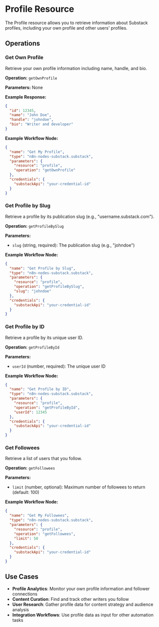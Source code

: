 # Profile Resource

The Profile resource allows you to retrieve information about Substack profiles, including your own profile and other users' profiles.

## Operations

### Get Own Profile

Retrieve your own profile information including name, handle, and bio.

**Operation:** `getOwnProfile`

**Parameters:** None

**Example Response:**
```json
{
  "id": 12345,
  "name": "John Doe",
  "handle": "johndoe",
  "bio": "Writer and developer"
}
```

**Example Workflow Node:**
```json
{
  "name": "Get My Profile",
  "type": "n8n-nodes-substack.substack",
  "parameters": {
    "resource": "profile",
    "operation": "getOwnProfile"
  },
  "credentials": {
    "substackApi": "your-credential-id"
  }
}
```

### Get Profile by Slug

Retrieve a profile by its publication slug (e.g., "username.substack.com").

**Operation:** `getProfileBySlug`

**Parameters:**
- `slug` (string, required): The publication slug (e.g., "johndoe")

**Example Workflow Node:**
```json
{
  "name": "Get Profile by Slug",
  "type": "n8n-nodes-substack.substack",
  "parameters": {
    "resource": "profile",
    "operation": "getProfileBySlug",
    "slug": "johndoe"
  },
  "credentials": {
    "substackApi": "your-credential-id"
  }
}
```

### Get Profile by ID

Retrieve a profile by its unique user ID.

**Operation:** `getProfileById`

**Parameters:**
- `userId` (number, required): The unique user ID

**Example Workflow Node:**
```json
{
  "name": "Get Profile by ID",
  "type": "n8n-nodes-substack.substack",
  "parameters": {
    "resource": "profile",
    "operation": "getProfileById",
    "userId": 12345
  },
  "credentials": {
    "substackApi": "your-credential-id"
  }
}
```

### Get Followees

Retrieve a list of users that you follow.

**Operation:** `getFollowees`

**Parameters:**
- `limit` (number, optional): Maximum number of followees to return (default: 100)

**Example Workflow Node:**
```json
{
  "name": "Get My Followees",
  "type": "n8n-nodes-substack.substack",
  "parameters": {
    "resource": "profile",
    "operation": "getFollowees",
    "limit": 50
  },
  "credentials": {
    "substackApi": "your-credential-id"
  }
}
```

## Use Cases

- **Profile Analytics**: Monitor your own profile information and follower connections
- **Content Curation**: Find and track other writers you follow
- **User Research**: Gather profile data for content strategy and audience analysis
- **Integration Workflows**: Use profile data as input for other automation tasks